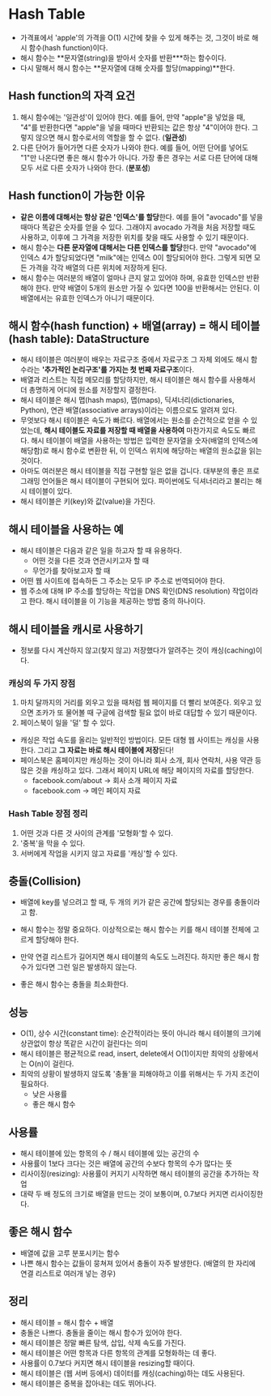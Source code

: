 # Hash Table

- 가격표에서 'apple'의 가격을 O(1) 시간에 찾을 수 있게 해주는 것, 그것이 바로 해시 함수(hash function)이다.
- 해시 함수는 **문자열(string)을 받아서 숫자를 반환\***하는 함수이다.
- 다시 말해서 해시 함수는 **문자열에 대해 숫자를 할당(mapping)**한다.

## Hash function의 자격 요건

1. 해시 함수에는 '일관성'이 있어야 한다. 예를 들어, 만약 "apple"을 넣었을 때, "4"를 반환한다면 "apple"을 넣을 때마다 반환되는 값은 항상 "4"이어야 한다. 그렇지 않으면 해시 함수로서의 역할을 할 수 없다. (**일관성**)
2. 다른 단어가 들어가면 다른 숫자가 나와야 한다. 예를 들어, 어떤 단어를 넣어도 "1"만 나온다면 좋은 해시 함수가 아니다. 가장 좋은 경우는 서로 다른 단어에 대해 모두 서로 다른 숫자가 나와야 한다. (**분포성**)

## Hash function이 가능한 이유

- **같은 이름에 대해서는 항상 같은 '인덱스'를 할당**한다. 예를 들어 "avocado"를 넣을 때마다 똑같은 숫자를 얻을 수 있다. 그래야지 avocado 가격을 처음 저장할 때도 사용하고, 이후에 그 가격을 저장한 위치를 찾을 때도 사용할 수 있기 때문이다.
- 해시 함수는 **다른 문자열에 대해서는 다른 인덱스를 할당**한다. 만약 "avocado"에 인덱스 4가 할당되었다면 "milk"에는 인덱스 0이 할당되어야 한다. 그렇게 되면 모든 가격을 각각 배열의 다른 위치에 저장하게 된다.
- 해시 함수는 여러분의 배열이 얼마나 큰지 알고 있어야 하며, 유효한 인덱스만 반환해야 한다. 만약 배열이 5개의 원소만 가질 수 있다면 100을 반환해서는 안된다. 이 배열에서는 유효한 인덱스가 아니기 때문이다.

## 해시 함수(hash function) + 배열(array) = 해시 테이블(hash table): DataStructure

- 해시 테이블은 여러분이 배우는 자료구조 중에서 자료구조 그 자체 외에도 해시 함수라는 **'추가적인 논리구조'를 가지는 첫 번째 자료구조**이다.
- 배열과 리스트는 직접 메모리를 할당하지만, 해시 테이블은 해시 함수를 사용해서 더 총명하게 어디에 원소를 저장할지 결정한다.
- 해시 테이블은 해시 맵(hash maps), 맵(maps), 딕셔너리(dictionaries, Python), 연관 배열(associative arrays)이라는 이름으로도 알려져 있다.
- 무엇보다 해시 테이블은 속도가 빠르다. 배열에서는 원소를 순간적으로 얻을 수 있었는데, **해시 테이블도 자료를 저장할 때 배열을 사용하여** 마찬가지로 속도도 빠르다. 해시 테이블이 배열을 사용하는 방법은 입력한 문자열을 숫자(배열의 인덱스에 해당함)로 해시 함수로 변환한 뒤, 이 인덱스 위치에 해당하는 배열의 원소값을 읽는 것이다.
- 아마도 여러분은 해시 테이블을 직접 구현할 일은 없을 겁니다. 대부분의 좋은 프로그래밍 언어들은 해시 테이블이 구현되어 있다. 파이썬에도 딕셔너리라고 불리는 해시 테이블이 있다.
- 해시 테이블은 키(key)와 값(value)을 가진다.

## 해시 테이블을 사용하는 예

- 해시 테이블은 다음과 같은 일을 하고자 할 때 유용하다.
  - 어떤 것을 다른 것과 연관시키고자 할 때
  - 무언가를 찾아보고자 할 때
- 어떤 웹 사이트에 접속하든 그 주소는 모두 IP 주소로 번역되어야 한다.
- 웹 주소에 대해 IP 주소를 할당하는 작업을 DNS 확인(DNS resolution) 작업이라고 한다. 해시 테이블을 이 기능을 제공하는 방법 중의 하나이다.

## 해시 테이블을 캐시로 사용하기

- 정보를 다시 계산하지 않고(찾지 않고) 저장했다가 알려주는 것이 캐싱(caching)이다.

### 캐싱의 두 가지 장점

1. 마치 달까지의 거리를 외우고 있을 때처럼 웹 페이지를 더 빨리 보여준다. 외우고 있으면 조카가 또 물어볼 때 구글에 검색할 필요 없이 바로 대답할 수 있기 때문이다.
2. 페이스북이 일을 '덜' 할 수 있다.

- 캐싱은 작업 속도를 올리는 일반적인 방법이다. 모든 대형 웹 사이트는 캐싱을 사용한다. 그리고 **그 자료는 바로 해시 테이블에 저장**된다!
- 페이스북은 홈페이지만 캐싱하는 것이 아니라 회사 소개, 회사 연락처, 사용 약관 등 많은 것을 캐싱하고 있다. 그래서 페이지 URL에 해당 페이지의 자료를 할당한다.
  - facebook.com/about -> 회사 소개 페이지 자료
  - facebook.com -> 메인 페이지 자료

### Hash Table 장점 정리

1. 어떤 것과 다른 것 사이의 관계를 '모형화'할 수 있다.
2. '중복'을 막을 수 있다.
3. 서버에게 작업을 시키지 않고 자료를 '캐싱'할 수 있다.

## 충돌(Collision)

- 배열에 key를 넣으려고 할 때, 두 개의 키가 같은 공간에 할당되는 경우를 충돌이라고 함.

- 해시 함수는 정말 중요하다. 이상적으로는 해시 함수는 키를 해시 테이블 전체에 고르게 할당해야 한다.
- 만약 연결 리스트가 길어지면 해시 테이블의 속도도 느려진다. 하지만 좋은 해시 함수가 있다면 그런 일은 발생하지 않는다.
- 좋은 해시 함수는 충돌을 최소화한다.

## 성능

- O(1), 상수 시간(constant time): 순간적이라는 뜻이 아니라 해시 테이블의 크기에 상관없이 항상 똑같은 시간이 걸린다는 의미
- 해시 테이블은 평균적으로 read, insert, delete에서 O(1)이지만 최악의 상황에서는 O(n)이 걸린다.
- 최악의 상황이 발생하지 않도록 '충돌'을 피해야하고 이를 위해서는 두 가지 조건이 필요하다.
  - 낮은 사용률
  - 좋은 해시 함수

## 사용률

- 해시 테이블에 있는 항목의 수 / 해시 테이블에 있는 공간의 수
- 사용률이 1보다 크다는 것은 배열에 공간의 수보다 항목의 수가 많다는 뜻
- 리사이징(resizing): 사용률이 커지기 시작하면 해시 테이블의 공간을 추가하는 작업
- 대략 두 배 정도의 크기로 배열을 만드는 것이 보통이며, 0.7보다 커지면 리사이징한다.

## 좋은 해시 함수

- 배열에 값을 고루 분포시키는 함수
- 나쁜 해시 함수는 값들이 뭉쳐져 있어서 충돌이 자주 발생한다. (배열의 한 자리에 연결 리스트로 여러개 넣는 경우)

## 정리

- 해시 테이블 = 해시 함수 + 배열
- 충돌은 나쁘다. 충돌을 줄이는 해시 함수가 있어야 한다.
- 해시 테이블은 정말 빠른 탐색, 삽입, 삭제 속도를 가진다.
- 해시 테이블은 어떤 항목과 다른 항목의 관계를 모형화하는 데 좋다.
- 사용률이 0.7보다 커지면 해시 테이블을 resizing할 때이다.
- 해시 테이블은 (웹 서버 등에서) 데이터를 캐싱(caching)하는 데도 사용된다.
- 해시 테이블은 중복을 잡아내는 데도 뛰어나다.
